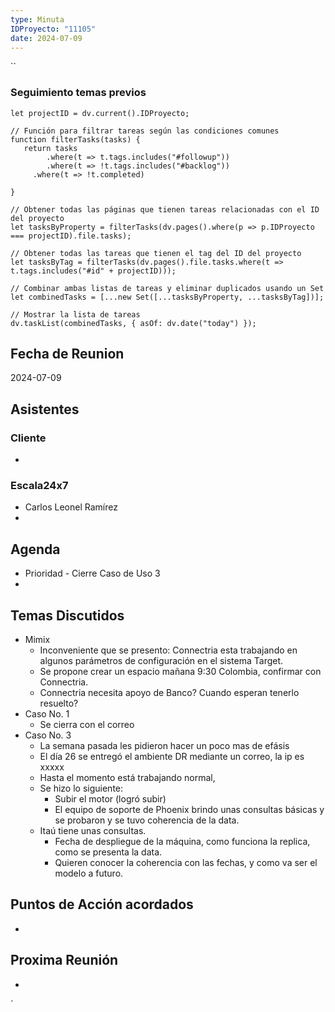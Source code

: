 ```yaml
---
type: Minuta
IDProyecto: "11105"
date: 2024-07-09
---
```

``

### Seguimiento temas previos
```dataviewjs
let projectID = dv.current().IDProyecto;

// Función para filtrar tareas según las condiciones comunes
function filterTasks(tasks) {
   return tasks
        .where(t => t.tags.includes("#followup"))
        .where(t => !t.tags.includes("#backlog"))
     .where(t => !t.completed)
        
}

// Obtener todas las páginas que tienen tareas relacionadas con el ID del proyecto
let tasksByProperty = filterTasks(dv.pages().where(p => p.IDProyecto === projectID).file.tasks);

// Obtener todas las tareas que tienen el tag del ID del proyecto
let tasksByTag = filterTasks(dv.pages().file.tasks.where(t => t.tags.includes("#id" + projectID)));

// Combinar ambas listas de tareas y eliminar duplicados usando un Set
let combinedTasks = [...new Set([...tasksByProperty, ...tasksByTag])];

// Mostrar la lista de tareas
dv.taskList(combinedTasks, { asOf: dv.date("today") });
 ```
## Fecha de Reunion
2024-07-09

## Asistentes

### Cliente
* 
### Escala24x7
- Carlos Leonel Ramírez
-  

## Agenda
* Prioridad - Cierre Caso de Uso 3
* 
## Temas Discutidos
*  Mimix
	* Inconveniente que se presento: Connectria esta trabajando en algunos parámetros de configuración en el sistema Target.
	* Se propone crear un espacio mañana 9:30 Colombia, confirmar con Connectria.
	* Connectria necesita apoyo de Banco? Cuando esperan tenerlo resuelto?
* Caso No. 1
	* Se cierra con el correo
* Caso No. 3
	* La semana pasada les pidieron hacer un poco mas de efásis
	* El día 26 se entregó el ambiente DR mediante un correo, la ip es xxxxx
	* Hasta el momento está trabajando normal, 
	* Se hizo lo siguiente:
		* Subir el motor (logró subir)
		* El equipo de soporte de Phoenix brindo unas consultas básicas y se probaron y se tuvo coherencia de la data.
	* Itaú tiene unas consultas.
		* Fecha de despliegue de la máquina, como funciona la replica, como se presenta la data.
		* Quieren conocer la coherencia con las fechas, y como va ser el modelo a futuro.

## Puntos de Acción acordados
*  

## Proxima Reunión
*   

`